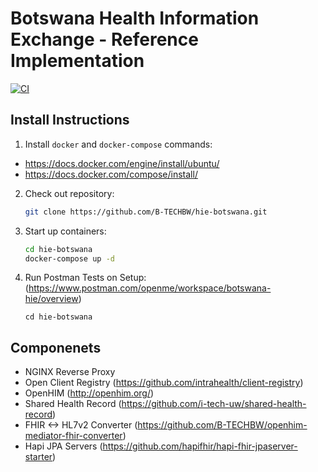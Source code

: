 # Botswana Health Information Exchange - Reference Implementation
[![CI](https://github.com/B-TECHBW/hie-botswana/actions/workflows/main.yml/badge.svg)](https://github.com/B-TECHBW/hie-botswana/actions/workflows/main.yml)

## Install Instructions
1. Install `docker` and `docker-compose` commands:
  - https://docs.docker.com/engine/install/ubuntu/
  - https://docs.docker.com/compose/install/

2. Check out repository:
    ```sh
    git clone https://github.com/B-TECHBW/hie-botswana.git
    ```
3. Start up containers:
    ```sh
    cd hie-botswana
    docker-compose up -d 
    ```
4. Run Postman Tests on Setup:
    (https://www.postman.com/openme/workspace/botswana-hie/overview)
    ```
    cd hie-botswana
    
    ```

## Componenets
- NGINX Reverse Proxy
- Open Client Registry (https://github.com/intrahealth/client-registry)
- OpenHIM (http://openhim.org/)
- Shared Health Record (https://github.com/i-tech-uw/shared-health-record)
- FHIR <-> HL7v2 Converter (https://github.com/B-TECHBW/openhim-mediator-fhir-converter)
- Hapi JPA Servers (https://github.com/hapifhir/hapi-fhir-jpaserver-starter)



